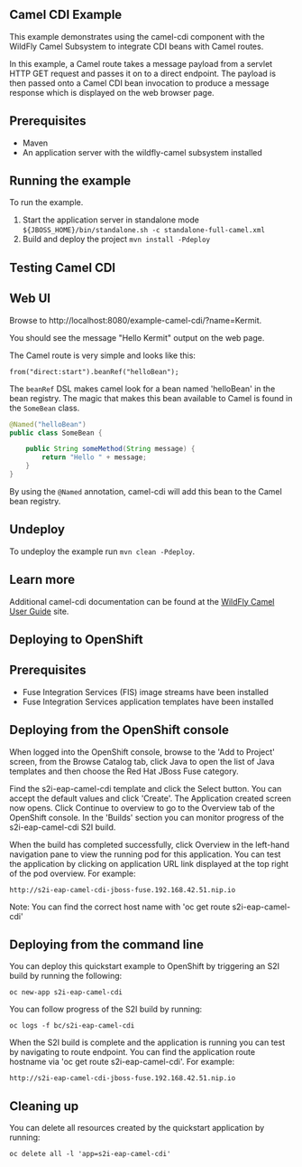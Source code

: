 Camel CDI Example
-----------------

This example demonstrates using the camel-cdi component with the WildFly Camel Subsystem to integrate CDI beans with Camel routes.

In this example, a Camel route takes a message payload from a servlet HTTP GET request and passes it on to a direct endpoint. The payload
is then passed onto a Camel CDI bean invocation to produce a message response which is displayed on the web browser page.

Prerequisites
-------------

* Maven
* An application server with the wildfly-camel subsystem installed

Running the example
-------------------

To run the example.

1. Start the application server in standalone mode `${JBOSS_HOME}/bin/standalone.sh -c standalone-full-camel.xml`
2. Build and deploy the project `mvn install -Pdeploy`

Testing Camel CDI
-----------------

Web UI
------

Browse to http://localhost:8080/example-camel-cdi/?name=Kermit.

You should see the message "Hello Kermit" output on the web page.

The Camel route is very simple and looks like this:

```
from("direct:start").beanRef("helloBean");
```

The `beanRef` DSL makes camel look for a bean named 'helloBean' in the bean registry. The magic that makes this bean
available to Camel is found in the `SomeBean` class.

```java
@Named("helloBean")
public class SomeBean {

    public String someMethod(String message) {
        return "Hello " + message;
    }
}
```

By using the `@Named` annotation, camel-cdi will add this bean to the Camel bean registry.

## Undeploy

To undeploy the example run `mvn clean -Pdeploy`.

## Learn more

Additional camel-cdi documentation can be
found at the [WildFly Camel User Guide](http://wildfly-extras.github.io/wildfly-camel/#_camel_cdi) site.

Deploying to OpenShift
----------------------

Prerequisites
-------------

* Fuse Integration Services (FIS) image streams have been installed
* Fuse Integration Services application templates have been installed

Deploying from the OpenShift console
------------------------------------

When logged into the OpenShift console, browse to the 'Add to Project' screen, from the Browse Catalog tab, click Java to open the list of Java templates and then
choose the Red Hat JBoss Fuse category.

Find the s2i-eap-camel-cdi template and click the Select button. You can accept the default values and click 'Create'. The Application created screen now opens. Click Continue to overview
to go to the Overview tab of the OpenShift console. In the 'Builds' section you can monitor progress of the s2i-eap-camel-cdi S2I build.

When the build has completed successfully, click Overview in the left-hand navigation pane to view the running pod for this application. You can test
the application by clicking on application URL link displayed at the top right of the pod overview. For example:

    http://s2i-eap-camel-cdi-jboss-fuse.192.168.42.51.nip.io

Note: You can find the correct host name with 'oc get route s2i-eap-camel-cdi'

Deploying from the command line
-------------------------------

You can deploy this quickstart example to OpenShift by triggering an S2I build by running the following:

    oc new-app s2i-eap-camel-cdi

You can follow progress of the S2I build by running:

    oc logs -f bc/s2i-eap-camel-cdi

When the S2I build is complete and the application is running you can test by navigating to route endpoint. You can find the application route
hostname via 'oc get route s2i-eap-camel-cdi'. For example:

    http://s2i-eap-camel-cdi-jboss-fuse.192.168.42.51.nip.io

Cleaning up
-------------------------------

You can delete all resources created by the quickstart application by running:

    oc delete all -l 'app=s2i-eap-camel-cdi'
